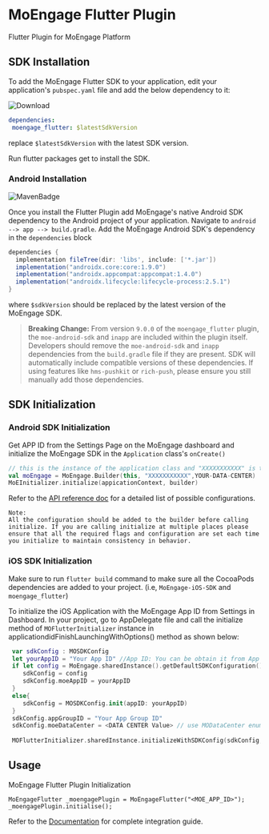# MoEngage Flutter Plugin

Flutter Plugin for MoEngage Platform

## SDK Installation

To add the MoEngage Flutter SDK to your application, edit your application's `pubspec.yaml` file and add the below dependency to it:

![Download](https://img.shields.io/pub/v/moengage_flutter.svg)

```yaml
dependencies:
 moengage_flutter: $latestSdkVersion
```
replace `$latestSdkVersion` with the latest SDK version.

 Run flutter packages get to install the SDK.
 
 ### Android Installation
 
![MavenBadge](https://maven-badges.herokuapp.com/maven-central/com.moengage/moe-android-sdk/badge.svg)
 
  Once you install the Flutter Plugin add MoEngage's native Android SDK dependency to the Android project of your application.
  Navigate to `android --> app --> build.gradle`. Add the MoEngage Android SDK's dependency in the `dependencies` block
  
  ```groovy
  dependencies {
    implementation fileTree(dir: 'libs', include: ['*.jar'])
    implementation("androidx.core:core:1.9.0")
    implementation("androidx.appcompat:appcompat:1.4.0")
    implementation("androidx.lifecycle:lifecycle-process:2.5.1")
}
  ```
where `$sdkVersion` should be replaced by the latest version of the MoEngage SDK.

> **Breaking Change:**
> From version `9.0.0` of the `moengage_flutter` plugin, the `moe-android-sdk` and `inapp` are included within the plugin itself.
> Developers should remove the `moe-android-sdk` and `inapp` dependencies from the `build.gradle` file if they are present. SDK will automatically include compatible versions of these dependencies.
> If using features like `hms-pushkit` or `rich-push`, please ensure you still manually add those dependencies.

## SDK Initialization

### Android SDK Initialization
Get APP ID from the Settings Page on the MoEngage dashboard and initialize the MoEngage SDK in the `Application` class's `onCreate()`

```kotlin
// this is the instance of the application class and "XXXXXXXXXXX" is the APP ID from the dashboard.
val moEngage = MoEngage.Builder(this, "XXXXXXXXXXX",YOUR-DATA-CENTER)
MoEInitializer.initialize(appicationContext, builder)
```
Refer to the [API reference doc](https://moengage.github.io/android-api-reference/) for a detailed list of possible configurations.

```
Note:
All the configuration should be added to the builder before calling initialize. If you are calling initialize at multiple places please ensure that all the required flags and configuration are set each time you initialize to maintain consistency in behavior.
```

### iOS SDK Initialization

Make sure to run `flutter build` command to make sure all the CocoaPods dependencies are added to your project. (i.e, `MoEngage-iOS-SDK` and `moengage_flutter`)

To initialize the iOS Application with the MoEngage App ID from Settings in Dashboard. In your project, go to AppDelegate file and call the initialize method of `MOFlutterInitializer` instance in applicationdidFinishLaunchingWithOptions() method as shown below:

```swift
 var sdkConfig : MOSDKConfig
 let yourAppID = "Your App ID" //App ID: You can be obtain it from App Settings in MoEngage Dashboard.
 if let config = MoEngage.sharedInstance().getDefaultSDKConfiguration() {
    sdkConfig = config
    sdkConfig.moeAppID = yourAppID
 }
 else{
    sdkConfig = MOSDKConfig.init(appID: yourAppID)
 }
 sdkConfig.appGroupID = "Your App Group ID"
 sdkConfig.moeDataCenter = <DATA CENTER Value> // use MODataCenter enum to set the datacenter for your account
 
 MOFlutterInitializer.sharedInstance.initializeWithSDKConfig(sdkConfig, andLaunchOptions: launchOptions)
```

## Usage

MoEngage Flutter Plugin Initialization

```
MoEngageFlutter _moengagePlugin = MoEngageFlutter("<MOE_APP_ID>");
_moengagePlugin.initialise();
```

Refer to the [Documentation](https://developers.moengage.com/hc/en-us/categories/4404300700308-Flutter-SDK) for complete integration guide. 
